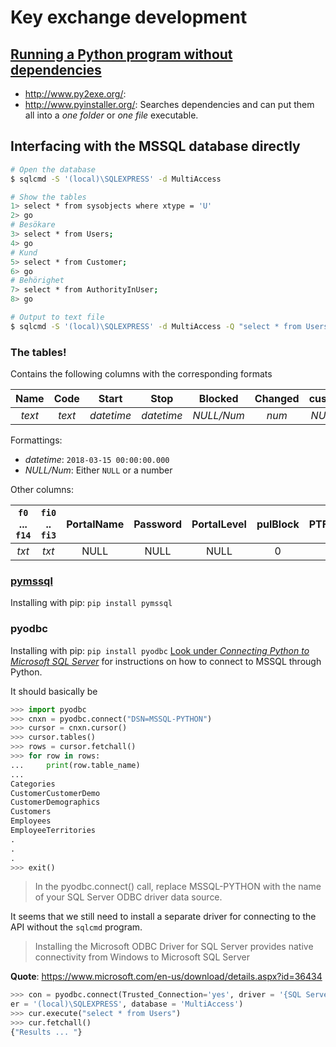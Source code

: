 # Key exchange development

## [Running a Python program without dependencies][StackOverflow Python Executable generation]

[StackOverflow Python Executable generation]: https://stackoverflow.com/questions/5458048/how-to-make-a-python-script-standalone-executable-to-run-without-any-dependency
* http://www.py2exe.org/: 
* http://www.pyinstaller.org/: Searches dependencies and can put them all into a *one folder* or *one file* executable.

## Interfacing with the MSSQL database directly
```bash
# Open the database
$ sqlcmd -S '(local)\SQLEXPRESS' -d MultiAccess
```
```bash
# Show the tables
1> select * from sysobjects where xtype = 'U'
2> go
# Besökare
3> select * from Users;
4> go
# Kund
5> select * from Customer;
6> go
# Behörighet
7> select * from AuthorityInUser;
8> go
```

```bash
# Output to text file
$ sqlcmd -S '(local)\SQLEXPRESS' -d MultiAccess -Q "select * from Users" -o "output.txt"
```

### The tables!
Contains the following columns with the corresponding formats

|  Name  |  Code  |   Start    |    Stop    |  Blocked   | Changed | customerId | createdTime |  Id   |
|:------:|:------:|:----------:|:----------:|:----------:|:-------:|:----------:|:-----------:|:-----:|
| *text* | *text* | *datetime* | *datetime* | *NULL/Num* |  *num*  | *NULL/Num* | *datetime*  | *Inc* |


Formattings:

* *datetime*: `2018-03-15 00:00:00.000`
* *NULL/Num*: Either `NULL` or a number

Other columns: 

| `f0` ... `f14` | `fi0` .. `fi3` | PortalName | Password | PortalLevel | pulBlock | PTFirstName | PTLastName |
|:--------------:|:--------------:|:----------:|:--------:|:-----------:|:--------:|:-----------:|:----------:|
|     *txt*      |     *txt*      |    NULL    |   NULL   |    NULL     |    0     |    NULL     |    NULL    |

### [pymssql](http://pymssql.org/en/stable/)
Installing with pip: `pip install pymssql`

### pyodbc
Installing with pip: `pip install pyodbc`
[Look under *Connecting Python to Microsoft SQL Server*](https://www.easysoft.com/developer/languages/python/pyodbc.html) for instructions on how to connect to MSSQL through Python.

It should basically be

```python
>>> import pyodbc
>>> cnxn = pyodbc.connect("DSN=MSSQL-PYTHON")
>>> cursor = cnxn.cursor()
>>> cursor.tables()
>>> rows = cursor.fetchall()
>>> for row in rows:
...     print(row.table_name)
...
Categories
CustomerCustomerDemo
CustomerDemographics
Customers
Employees
EmployeeTerritories
.
.
.
>>> exit()
```

> In the pyodbc.connect() call, replace MSSQL-PYTHON with the name of your SQL Server ODBC driver data source.


It seems that we still need to install a separate driver for connecting to the API without the `sqlcmd` program.
> Installing the Microsoft ODBC Driver for SQL Server provides native connectivity from Windows to Microsoft SQL Server

**Quote**: https://www.microsoft.com/en-us/download/details.aspx?id=36434

```python
>>> con = pyodbc.connect(Trusted_Connection='yes', driver = '{SQL Server}', serv
er = '(local)\SQLEXPRESS', database = 'MultiAccess')
>>> cur.execute("select * from Users")
>>> cur.fetchall()
{"Results ... "}
```
